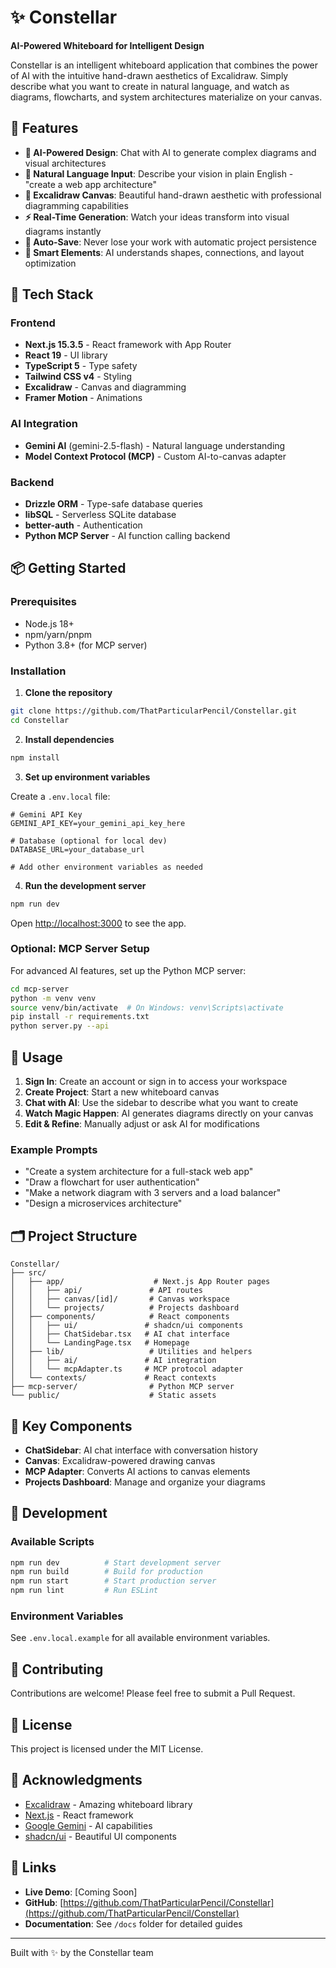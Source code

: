 # ✨ Constellar

**AI-Powered Whiteboard for Intelligent Design**

Constellar is an intelligent whiteboard application that combines the power of AI with the intuitive hand-drawn aesthetics of Excalidraw. Simply describe what you want to create in natural language, and watch as diagrams, flowcharts, and system architectures materialize on your canvas.

## 🌟 Features

- **🤖 AI-Powered Design**: Chat with AI to generate complex diagrams and visual architectures
- **💬 Natural Language Input**: Describe your vision in plain English - "create a web app architecture"
- **🎨 Excalidraw Canvas**: Beautiful hand-drawn aesthetic with professional diagramming capabilities
- **⚡ Real-Time Generation**: Watch your ideas transform into visual diagrams instantly
- **💾 Auto-Save**: Never lose your work with automatic project persistence
- **🎯 Smart Elements**: AI understands shapes, connections, and layout optimization

## 🚀 Tech Stack

### Frontend
- **Next.js 15.3.5** - React framework with App Router
- **React 19** - UI library
- **TypeScript 5** - Type safety
- **Tailwind CSS v4** - Styling
- **Excalidraw** - Canvas and diagramming
- **Framer Motion** - Animations

### AI Integration
- **Gemini AI** (gemini-2.5-flash) - Natural language understanding
- **Model Context Protocol (MCP)** - Custom AI-to-canvas adapter

### Backend
- **Drizzle ORM** - Type-safe database queries
- **libSQL** - Serverless SQLite database
- **better-auth** - Authentication
- **Python MCP Server** - AI function calling backend

## 📦 Getting Started

### Prerequisites
- Node.js 18+
- npm/yarn/pnpm
- Python 3.8+ (for MCP server)

### Installation

1. **Clone the repository**
```bash
git clone https://github.com/ThatParticularPencil/Constellar.git
cd Constellar
```

2. **Install dependencies**
```bash
npm install
```

3. **Set up environment variables**

Create a `.env.local` file:
```env
# Gemini API Key
GEMINI_API_KEY=your_gemini_api_key_here

# Database (optional for local dev)
DATABASE_URL=your_database_url

# Add other environment variables as needed
```

4. **Run the development server**
```bash
npm run dev
```

Open [http://localhost:3000](http://localhost:3000) to see the app.

### Optional: MCP Server Setup

For advanced AI features, set up the Python MCP server:

```bash
cd mcp-server
python -m venv venv
source venv/bin/activate  # On Windows: venv\Scripts\activate
pip install -r requirements.txt
python server.py --api
```

## 📖 Usage

1. **Sign In**: Create an account or sign in to access your workspace
2. **Create Project**: Start a new whiteboard canvas
3. **Chat with AI**: Use the sidebar to describe what you want to create
4. **Watch Magic Happen**: AI generates diagrams directly on your canvas
5. **Edit & Refine**: Manually adjust or ask AI for modifications

### Example Prompts

- "Create a system architecture for a full-stack web app"
- "Draw a flowchart for user authentication"
- "Make a network diagram with 3 servers and a load balancer"
- "Design a microservices architecture"

## 🗂️ Project Structure

```
Constellar/
├── src/
│   ├── app/                    # Next.js App Router pages
│   │   ├── api/               # API routes
│   │   ├── canvas/[id]/       # Canvas workspace
│   │   └── projects/          # Projects dashboard
│   ├── components/            # React components
│   │   ├── ui/               # shadcn/ui components
│   │   ├── ChatSidebar.tsx   # AI chat interface
│   │   └── LandingPage.tsx   # Homepage
│   ├── lib/                   # Utilities and helpers
│   │   ├── ai/               # AI integration
│   │   └── mcpAdapter.ts     # MCP protocol adapter
│   └── contexts/             # React contexts
├── mcp-server/                # Python MCP server
└── public/                    # Static assets
```

## 🎨 Key Components

- **ChatSidebar**: AI chat interface with conversation history
- **Canvas**: Excalidraw-powered drawing canvas
- **MCP Adapter**: Converts AI actions to canvas elements
- **Projects Dashboard**: Manage and organize your diagrams

## 🔧 Development

### Available Scripts

```bash
npm run dev          # Start development server
npm run build        # Build for production
npm run start        # Start production server
npm run lint         # Run ESLint
```

### Environment Variables

See `.env.local.example` for all available environment variables.

## 🤝 Contributing

Contributions are welcome! Please feel free to submit a Pull Request.

## 📄 License

This project is licensed under the MIT License.

## 🙏 Acknowledgments

- [Excalidraw](https://excalidraw.com/) - Amazing whiteboard library
- [Next.js](https://nextjs.org/) - React framework
- [Google Gemini](https://deepmind.google/technologies/gemini/) - AI capabilities
- [shadcn/ui](https://ui.shadcn.com/) - Beautiful UI components

## 🔗 Links

- **Live Demo**: [Coming Soon]
- **GitHub**: [https://github.com/ThatParticularPencil/Constellar](https://github.com/ThatParticularPencil/Constellar)
- **Documentation**: See `/docs` folder for detailed guides

---

Built with ✨ by the Constellar team
